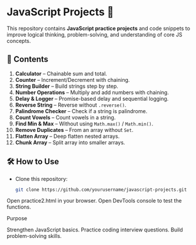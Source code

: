 # JavaScript Projects 🚀

This repository contains **JavaScript practice projects** and code snippets to improve logical thinking, problem-solving, and understanding of core JS concepts.  

## 📌 Contents

1. **Calculator** – Chainable sum and total.
2. **Counter** – Increment/Decrement with chaining.
3. **String Builder** – Build strings step by step.
4. **Number Operations** – Multiply and add numbers with chaining.
5. **Delay & Logger** – Promise-based delay and sequential logging.
6. **Reverse String** – Reverse without `.reverse()`.
7. **Palindrome Checker** – Check if a string is palindrome.
8. **Count Vowels** – Count vowels in a string.
9. **Find Min & Max** – Without using `Math.max()` / `Math.min()`.
10. **Remove Duplicates** – From an array without `Set`.
11. **Flatten Array** – Deep flatten nested arrays.
12. **Chunk Array** – Split array into smaller arrays.

## 🛠️ How to Use
- Clone this repository:
  ```bash
  git clone https://github.com/yourusername/javascript-projects.git
  
Open practice2.html in your browser.
Open DevTools console to test the functions.

Purpose

Strengthen JavaScript basics.
Practice coding interview questions.
Build problem-solving skills.
